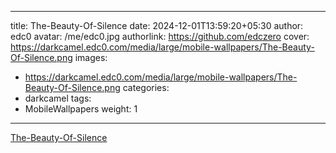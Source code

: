 
---
title: The-Beauty-Of-Silence
date: 2024-12-01T13:59:20+05:30
author: edc0
avatar: /me/edc0.jpg
authorlink: https://github.com/edczero
cover: https://darkcamel.edc0.com/media/large/mobile-wallpapers/The-Beauty-Of-Silence.png
images:
   - https://darkcamel.edc0.com/media/large/mobile-wallpapers/The-Beauty-Of-Silence.png
categories:
  - darkcamel
tags:
  - MobileWallpapers
weight: 1
---

<!--more-->

[The-Beauty-Of-Silence](https://darkcamel.edc0.com/media/original/mobile-wallpapers/The-Beauty-Of-Silence.png)

	